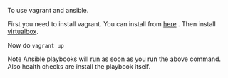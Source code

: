 To use vagrant and ansible. 

First you need to install vagrant. You can install from [here](https://developer.hashicorp.com/vagrant/docs/installation) .
Then install [virtualbox](https://www.virtualbox.org/wiki/Downloads).

Now do `vagrant up`

Note Ansible playbooks will run as soon as you run the above command. 
Also health checks are install the playbook itself.